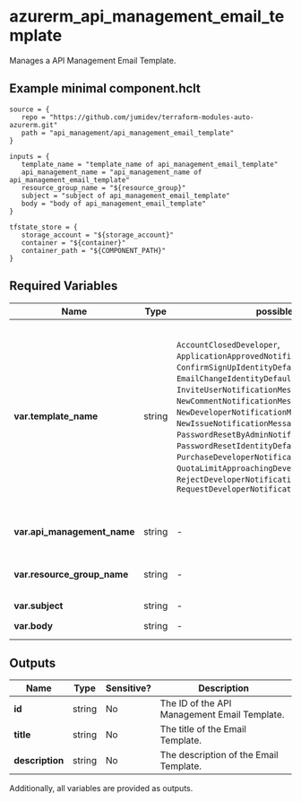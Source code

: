 # azurerm_api_management_email_template

Manages a API Management Email Template.

## Example minimal component.hclt

```hcl
source = {
   repo = "https://github.com/jumidev/terraform-modules-auto-azurerm.git" 
   path = "api_management/api_management_email_template" 
}

inputs = {
   template_name = "template_name of api_management_email_template" 
   api_management_name = "api_management_name of api_management_email_template" 
   resource_group_name = "${resource_group}" 
   subject = "subject of api_management_email_template" 
   body = "body of api_management_email_template" 
}

tfstate_store = {
   storage_account = "${storage_account}" 
   container = "${container}" 
   container_path = "${COMPONENT_PATH}" 
}

```

## Required Variables

| Name | Type |  possible values |  Description |
| ---- | --------- |  ----------- | ----------- |
| **var.template_name** | string |  `AccountClosedDeveloper`, `ApplicationApprovedNotificationMessage`, `ConfirmSignUpIdentityDefault`, `EmailChangeIdentityDefault`, `InviteUserNotificationMessage`, `NewCommentNotificationMessage`, `NewDeveloperNotificationMessage`, `NewIssueNotificationMessage`, `PasswordResetByAdminNotificationMessage`, `PasswordResetIdentityDefault`, `PurchaseDeveloperNotificationMessage`, `QuotaLimitApproachingDeveloperNotificationMessage`, `RejectDeveloperNotificationMessage`, `RequestDeveloperNotificationMessage`  |  The name of the Email Template. Possible values are `AccountClosedDeveloper`, `ApplicationApprovedNotificationMessage`, `ConfirmSignUpIdentityDefault`, `EmailChangeIdentityDefault`, `InviteUserNotificationMessage`, `NewCommentNotificationMessage`, `NewDeveloperNotificationMessage`, `NewIssueNotificationMessage`, `PasswordResetByAdminNotificationMessage`, `PasswordResetIdentityDefault`, `PurchaseDeveloperNotificationMessage`, `QuotaLimitApproachingDeveloperNotificationMessage`, `RejectDeveloperNotificationMessage`, `RequestDeveloperNotificationMessage`. Changing this forces a new API Management Email Template to be created. | 
| **var.api_management_name** | string |  -  |  The name of the API Management Service in which the Email Template should exist. Changing this forces a new API Management Email Template to be created. | 
| **var.resource_group_name** | string |  -  |  The name of the Resource Group where the API Management Email Template should exist. Changing this forces a new API Management Email Template to be created. | 
| **var.subject** | string |  -  |  The subject of the Email. | 
| **var.body** | string |  -  |  The body of the Email. Its format has to be a well-formed HTML document. | 



## Outputs

| Name | Type | Sensitive? | Description |
| ---- | ---- | --------- | --------- |
| **id** | string | No  | The ID of the API Management Email Template. | 
| **title** | string | No  | The title of the Email Template. | 
| **description** | string | No  | The description of the Email Template. | 

Additionally, all variables are provided as outputs.
